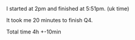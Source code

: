 I started at 2pm and finished at 5:51pm. (uk time)

It took me 20 minutes to finish Q4.

Total time 4h +-10min
